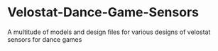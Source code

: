# Velostat-Dance-Game-Sensors
A multitude of models and design files for various designs of velostat sensors for dance games
